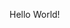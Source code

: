 Hello World!
<!-- 
- 👋 Hi, I’m @Aisutea
- 👀 I’m interested in ...
- 🌱 I’m currently learning ...
- 💞️ I’m looking to collaborate on ...
- 📫 How to reach me ...
-->
<!---
Aisutea/Aisutea is a ✨ special ✨ repository because its `README.md` (this file) appears on your GitHub profile.
You can click the Preview link to take a look at your changes.
--->
